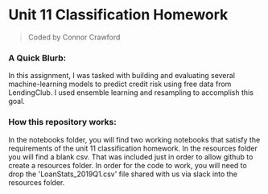 # Unit 11 Classification Homework
> Coded by Connor Crawford

### A Quick Blurb:

In this assignment, I was tasked with building and evaluating several machine-learning models to predict credit risk using free data from LendingClub. I used ensemble learning and resampling to accomplish this goal.

### How this repository works:

In the notebooks folder, you will find two working notebooks that satisfy the requirements of the unit 11 classification homework. In the resources folder you will find a blank csv. That was included just in order to allow github to create a resources folder. In order for the code to work, you will need to drop the 'LoanStats_2019Q1.csv' file shared with us via slack into the resources folder.
